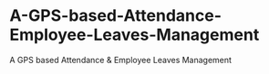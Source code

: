 # A-GPS-based-Attendance-Employee-Leaves-Management
A GPS based Attendance &amp; Employee Leaves Management
